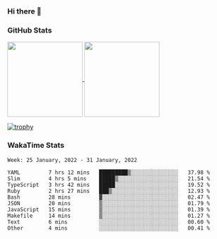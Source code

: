 ### Hi there 👋

### GitHub Stats

<a href="https://github.com/anuraghazra/github-readme-stats">
  <img align="center" height="170px" src="https://github-readme-stats.vercel.app/api/top-langs/?username=tksfjt1024&layout=compact&count_private=true&show_icons=true&show_icons=true&theme=graywhite" />
</a>
<a href="https://github.com/anuraghazra/github-readme-stats">
  <img align="center" height="170px" src="https://github-readme-stats.vercel.app/api?username=tksfjt1024&count_private=true&show_icons=true&show_icons=true&theme=graywhite" />
</a>

[![trophy](https://github-profile-trophy.vercel.app/?username=tksfjt1024)](https://github.com/ryo-ma/github-profile-trophy)

### WakaTime Stats

<!--START_SECTION:waka-->
```text
Week: 25 January, 2022 - 31 January, 2022

YAML         7 hrs 12 mins   █████████▒░░░░░░░░░░░░░░░   37.98 % 
Slim         4 hrs 5 mins    █████▒░░░░░░░░░░░░░░░░░░░   21.54 % 
TypeScript   3 hrs 42 mins   █████░░░░░░░░░░░░░░░░░░░░   19.52 % 
Ruby         2 hrs 27 mins   ███▒░░░░░░░░░░░░░░░░░░░░░   12.93 % 
Bash         28 mins         ▓░░░░░░░░░░░░░░░░░░░░░░░░   02.47 % 
JSON         20 mins         ▒░░░░░░░░░░░░░░░░░░░░░░░░   01.79 % 
JavaScript   15 mins         ▒░░░░░░░░░░░░░░░░░░░░░░░░   01.39 % 
Makefile     14 mins         ▒░░░░░░░░░░░░░░░░░░░░░░░░   01.27 % 
Text         6 mins          ░░░░░░░░░░░░░░░░░░░░░░░░░   00.60 % 
Other        4 mins          ░░░░░░░░░░░░░░░░░░░░░░░░░   00.41 % 
```
<!--END_SECTION:waka-->
